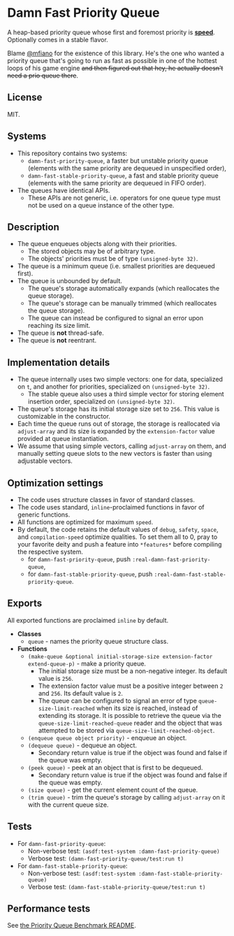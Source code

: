 # Damn Fast Priority Queue

A heap-based priority queue whose first and foremost priority is [**speed**](https://www.youtube.com/watch?v=AkagvXwDsYU). Optionally comes in a stable flavor.

Blame [@mfiano](https://github.com/mfiano/) for the existence of this library. He's the one who wanted a priority queue that's going to run as fast as possible in one of the hottest loops of his game engine ~~and then figured out that hey, he actually doesn't need a prio queue there~~.

## License

MIT.

## Systems

* This repository contains two systems:
  * `damn-fast-priority-queue`, a faster but unstable priority queue (elements with the same priority are dequeued in unspecified order),
  * `damn-fast-stable-priority-queue`, a fast and stable priority queue (elements with the same priority are dequeued in FIFO order).
* The queues have identical APIs.
  * These APIs are not generic, i.e. operators for one queue type must not be used on a queue instance of the other type.

## Description

* The queue enqueues objects along with their priorities.
  * The stored objects may be of arbitrary type.
  * The objects' priorities must be of type `(unsigned-byte 32)`.
* The queue is a minimum queue (i.e. smallest priorities are dequeued first).
* The queue is unbounded by default.
  * The queue's storage automatically expands (which reallocates the queue storage).
  * The queue's storage can be manually trimmed (which reallocates the queue storage).
  * The queue can instead be configured to signal an error upon reaching its size limit.
* The queue is **not** thread-safe.
* The queue is **not** reentrant.

## Implementation details

* The queue internally uses two simple vectors: one for data, specialized on `t`, and another for priorities, specialized on `(unsigned-byte 32)`.
  * The stable queue also uses a third simple vector for storing element insertion order, specialized on `(unsigned-byte 32)`.
* The queue's storage has its initial storage size set to `256`. This value is customizable in the constructor.
* Each time the queue runs out of storage, the storage is reallocated via `adjust-array` and its size is expanded by the `extension-factor` value provided at queue instantiation.
* We assume that using simple vectors, calling `adjust-array` on them, and manually setting queue slots to the new vectors is faster than using adjustable vectors.

## Optimization settings

* The code uses structure classes in favor of standard classes.
* The code uses standard, `inline`-proclaimed functions in favor of generic functions.
* All functions are optimized for maximum `speed`.
* By default, the code retains the default values of `debug`, `safety`, `space`, and `compilation-speed` optimize qualities. To set them all to 0, pray to your favorite deity and push a feature into `*features*` before compiling the respective system.
  * for `damn-fast-priority-queue`, push `:real-damn-fast-priority-queue`,
  * for `damn-fast-stable-priority-queue`, push `:real-damn-fast-stable-priority-queue`.

## Exports

All exported functions are proclaimed `inline` by default.

* **Classes**
  * `queue` - names the priority queue structure class.
* **Functions**
  * `(make-queue &optional initial-storage-size extension-factor extend-queue-p)` - make a priority queue.
    * The initial storage size must be a non-negative integer. Its default value is `256`.
    * The extension factor value must be a positive integer between `2` and `256`. Its default value is `2`.
    * The queue can be configured to signal an error of type `queue-size-limit-reached` when its size is reached, instead of extending its storage. It is possible to retrieve the queue via the `queue-size-limit-reached-queue` reader and the object that was attempted to be stored via `queue-size-limit-reached-object`.
  * `(enqueue queue object priority)` - enqueue an object.
  * `(dequeue queue)` - dequeue an object.
    * Secondary return value is true if the object was found and false if the queue was empty.
  * `(peek queue)` - peek at an object that is first to be dequeued.
    * Secondary return value is true if the object was found and false if the queue was empty.
  * `(size queue)` - get the current element count of the queue.
  * `(trim queue)` - trim the queue's storage by calling `adjust-array` on it with the current queue size.

## Tests

* For `damn-fast-priority-queue`:
  * Non-verbose test: `(asdf:test-system :damn-fast-priority-queue)`
  * Verbose test: `(damn-fast-priority-queue/test:run t)`
* For `damn-fast-stable-priority-queue`:
  * Non-verbose test: `(asdf:test-system :damn-fast-stable-priority-queue)`
  * Verbose test: `(damn-fast-stable-priority-queue/test:run t)`

## Performance tests

See [the Priority Queue Benchmark README](priority-queue-benchmark/README.md).

